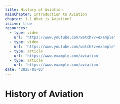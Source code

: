 ```yaml
---
title: History of Aviation
mainChapter: Introduction to Aviation
chapter: 1.1 What is Aviation?
isLive: true
resources:
  - type: video
    url: 'https://www.youtube.com/watch?v=example'
  - type: video
    url: 'https://www.youtube.com/watch?v=example'
  - type: article
    url: 'https://www.example.com/aviation'
  - type: article
    url: 'https://www.example.com/aviation'
date: '2025-01-03'
---
```


# History of Aviation
